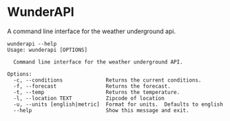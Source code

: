 # WunderAPI
A command line interface for the weather underground api.

    wunderapi --help
    Usage: wunderapi [OPTIONS]

      Command line interface for the weather underground API.

    Options:
      -c, --conditions              Returns the current conditions.
      -f, --forecast                Returns the forecast.
      -t, --temp                    Returns the temperature.
      -l, --location TEXT           Zipcode of location
      -u, --units [english|metric]  Format for units.  Defaults to english
      --help                        Show this message and exit.
